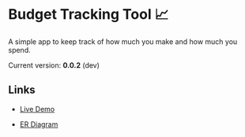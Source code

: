 # Budget Tracking Tool 📈

A simple app to keep track of how much you make and how much you spend.

Current version: **0.0.2** (dev)

## Links

- [Live Demo](https://gb6b1483a83d755-atp01.adb.eu-milan-1.oraclecloudapps.com/ords/r/external/budget-tracking)

- [ER Diagram](https://dbdiagram.io/d/Budget-Tracking-6602fdf3ae072629ce03e470)
